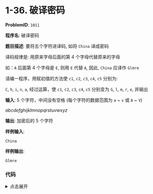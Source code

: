 # 1-36. 破译密码

**ProblemID**: `1011`

**程序名**: 破译密码

**题目描述**: 要将五个字符进译码, 如将 `China` 译成密码

译码规律是: 用原来字母后面的第 4 个字母代替原来的字母

如：`A` 后面第 4 个字母是 `E`, 则用 `E` 代替 `A`, 因此, `China` 应译作 `Glmre`

请编一程序，用赋初值的方法使 `c1`, `c2`, `c3`, `c4`, `c5` 分别为:

`C`, `h`, `i`, `n`, `a`, 经过运算，使 `c1`, `c2`, `c3`, `c4`, `c5` 分别变为 `G`, `l`, `m`, `r`, `e`, 并输出

**输入**: 5 个字符，中间没有空格 (每个字符的数据范围为 `a` ~ `v` 或 `A` ~ `V`)

*abcdefghijklmnopqrstuvwxyz*

**输出**: 加密后的 5 个字符

**样例输入**:
```text
China
```

**样例输出**:
```text
Glmre
```

### 代码

<details>
<summary>点击展开</summary>

```cpp
#include <iostream>
using namespace std;
int main()
{
    // 1. 定义变量
    char c1, c2, c3, c4, c5;
    // 2. 输入数据
    cin >> c1 >> c2 >> c3 >> c4 >> c5;
    // 3. 计算或处理数据
    // 4. 输出结果
    cout << char(c1 + 4) << char(c2 + 4) << char(c3 + 4) << char(c4 + 4) << char(c5 + 4) << endl;

    return 0;
}
```

```output
< China
> Glmre
```

</details>